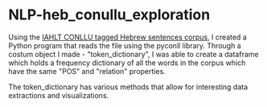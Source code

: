 # NLP-heb_conullu_exploration

Using the [IAHLT CONLLU tagged Hebrew sentences corpus]([https://github.com/IAHLT/UD_Hebrew-IAHLTwiki](https://github.com/UniversalDependencies/UD_Hebrew-IAHLTwiki)), I created a Python program that reads the file using the pyconll library.
Through a costum object I made - "token_dictionary", I was able to create a dataframe which holds a frequency dictionary of all the words in the corpus which have the same "POS" and "relation" properties.

The token_dictionary has various methods that allow for interesting data extractions and visualizations.
